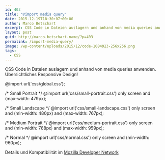```yaml
---
id: 403
title: "@import media query"
date: 2015-12-19T18:30:07+00:00
author: Marco Betschart
excerpt: CSS Code in Dateien auslagern und anhand von media queries anwenden.
layout: post
guid: http://marco.betschart.name/?p=403
permalink: /import-media-query/
image: /wp-content/uploads/2015/12/code-1084923-256x256.png
tags:
  - CSS
---
```

CSS Code in Dateien auslagern und anhand von media queries anwenden. Übersichtliches Responsive Design!

@import url('css/global.css');

/* Small Portrait */
@import url('css/small-portrait.css') only screen and (max-width: 479px);

/* Small Landscape */
@import url('css/small-landscape.css') only screen and (min-width: 480px) and (max-width: 767px);

/* Medium Portrait */
@import url('css/medium-portrait.css') only screen and (min-width: 768px) and (max-width: 959px);

/* Normal */
@import url('css/normal.css') only screen and (min-width: 960px);

Details und Kompatibilität im [Mozilla Developer Network](https://developer.mozilla.org/de/docs/Web/CSS/@import)